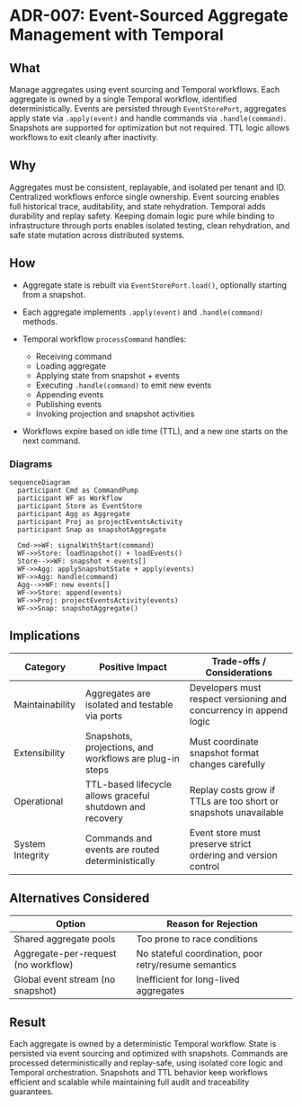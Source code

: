 # ADR-007: Event-Sourced Aggregate Management with Temporal

## What

Manage aggregates using event sourcing and Temporal workflows. Each aggregate is owned by a single Temporal workflow, identified deterministically. Events are persisted through `EventStorePort`, aggregates apply state via `.apply(event)` and handle commands via `.handle(command)`. Snapshots are supported for optimization but not required. TTL logic allows workflows to exit cleanly after inactivity.

## Why

Aggregates must be consistent, replayable, and isolated per tenant and ID. Centralized workflows enforce single ownership. Event sourcing enables full historical trace, auditability, and state rehydration. Temporal adds durability and replay safety. Keeping domain logic pure while binding to infrastructure through ports enables isolated testing, clean rehydration, and safe state mutation across distributed systems.

## How

* Aggregate state is rebuilt via `EventStorePort.load()`, optionally starting from a snapshot.
* Each aggregate implements `.apply(event)` and `.handle(command)` methods.
* Temporal workflow `processCommand` handles:

  * Receiving command
  * Loading aggregate
  * Applying state from snapshot + events
  * Executing `.handle(command)` to emit new events
  * Appending events
  * Publishing events
  * Invoking projection and snapshot activities
* Workflows expire based on idle time (TTL), and a new one starts on the next command.

### Diagrams

```mermaid
sequenceDiagram
  participant Cmd as CommandPump
  participant WF as Workflow
  participant Store as EventStore
  participant Agg as Aggregate
  participant Proj as projectEventsActivity
  participant Snap as snapshotAggregate

  Cmd->>WF: signalWithStart(command)
  WF->>Store: loadSnapshot() + loadEvents()
  Store-->>WF: snapshot + events[]
  WF->>Agg: applySnapshotState + apply(events)
  WF->>Agg: handle(command)
  Agg-->>WF: new events[]
  WF->>Store: append(events)
  WF->>Proj: projectEventsActivity(events)
  WF->>Snap: snapshotAggregate()
```

## Implications

| Category         | Positive Impact                                           | Trade-offs / Considerations                                        |
| ---------------- | --------------------------------------------------------- | ------------------------------------------------------------------ |
| Maintainability  | Aggregates are isolated and testable via ports            | Developers must respect versioning and concurrency in append logic |
| Extensibility    | Snapshots, projections, and workflows are plug-in steps   | Must coordinate snapshot format changes carefully                  |
| Operational      | TTL-based lifecycle allows graceful shutdown and recovery | Replay costs grow if TTLs are too short or snapshots unavailable   |
| System Integrity | Commands and events are routed deterministically          | Event store must preserve strict ordering and version control      |

## Alternatives Considered

| Option                              | Reason for Rejection                                  |
| ----------------------------------- | ----------------------------------------------------- |
| Shared aggregate pools              | Too prone to race conditions                          |
| Aggregate-per-request (no workflow) | No stateful coordination, poor retry/resume semantics |
| Global event stream (no snapshot)   | Inefficient for long-lived aggregates                 |

## Result

Each aggregate is owned by a deterministic Temporal workflow. State is persisted via event sourcing and optimized with snapshots. Commands are processed deterministically and replay-safe, using isolated core logic and Temporal orchestration. Snapshots and TTL behavior keep workflows efficient and scalable while maintaining full audit and traceability guarantees.
